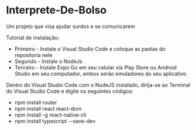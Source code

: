 # Interprete-De-Bolso
Um projeto que visa ajudar surdos e se comunicarem

Tutorial de instalação: 

- Primeiro - Instale o Visual Studio Code e coloque as pastas do repositoria nele
- Segundo - Instale o NodeJs
- Terceiro - Instale Expo Go em seu celular via Play Store ou Android Studio em seu computador, ambos serão emuladores do seu aplicativo

Dentro do Visual Studio Code com o NodeJS instalado, dirija-se ao Terminal do Visual Studio Code e digite os seguintes códigos:

- npm install router
- npm install react react-dom
- npm install -g react-native-cli
- npm install typescript --save-dev
